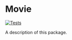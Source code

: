 # Movie

[![Tests](https://github.com/FilmicApp/MoviesPageFeed/actions/workflows/swift.yml/badge.svg)](https://github.com/FilmicApp/MoviesPageFeed/actions/workflows/swift.yml)

A description of this package.

